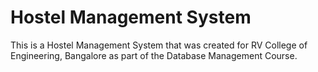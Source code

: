 # Hostel Management System
This is a Hostel Management System that was created for RV College of Engineering, Bangalore as part of the Database Management Course.
